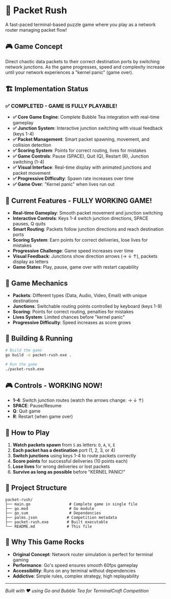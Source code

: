 # 🚀 Packet Rush

A fast-paced terminal-based puzzle game where you play as a network router managing packet flow!

## 🎮 Game Concept

Direct chaotic data packets to their correct destination ports by switching network junctions. As the game progresses, speed and complexity increase until your network experiences a "kernel panic" (game over).

## 🏗️ Implementation Status

### ✅ **COMPLETED - GAME IS FULLY PLAYABLE!**
- **✅ Core Game Engine**: Complete Bubble Tea integration with real-time gameplay
- **✅ Junction System**: Interactive junction switching with visual feedback (keys 1-4)
- **✅ Packet Management**: Smart packet spawning, movement, and collision detection
- **✅ Scoring System**: Points for correct routing, lives for mistakes
- **✅ Game Controls**: Pause (SPACE), Quit (Q), Restart (R), Junction switching (1-4)
- **✅ Visual Interface**: Real-time display with animated junctions and packet movement
- **✅ Progressive Difficulty**: Spawn rate increases over time
- **✅ Game Over**: "Kernel panic" when lives run out

## 🚀 **Current Features - FULLY WORKING GAME!**

- **Real-time Gameplay**: Smooth packet movement and junction switching
- **Interactive Controls**: Keys 1-4 switch junction directions, SPACE pauses, Q quits
- **Smart Routing**: Packets follow junction directions and reach destination ports
- **Scoring System**: Earn points for correct deliveries, lose lives for mistakes
- **Progressive Challenge**: Game speed increases over time
- **Visual Feedback**: Junctions show direction arrows (→ ↓ ↑), packets display as letters
- **Game States**: Play, pause, game over with restart capability

## 🎯 Game Mechanics

- **Packets**: Different types (Data, Audio, Video, Email) with unique destinations
- **Junctions**: Switchable routing points controlled by keyboard (keys 1-9)
- **Scoring**: Points for correct routing, penalties for mistakes
- **Lives System**: Limited chances before "kernel panic"
- **Progressive Difficulty**: Speed increases as score grows

## 🔧 Building & Running

```bash
# Build the game
go build -o packet-rush.exe .

# Run the game
./packet-rush.exe
```

## 🎮 Controls - WORKING NOW!

- **1-4**: Switch junction routes (watch the arrows change: → ↓ ↑)
- **SPACE**: Pause/Resume
- **Q**: Quit game  
- **R**: Restart (when game over)

## 🎯 How to Play

1. **Watch packets spawn** from `S` as letters: `D`, `A`, `V`, `E`
2. **Each packet has a destination** port (1, 2, 3, or 4)
3. **Switch junctions** using keys 1-4 to route packets correctly
4. **Score points** for successful deliveries (10 points each)
5. **Lose lives** for wrong deliveries or lost packets
6. **Survive as long as possible** before "KERNEL PANIC!"

## 📁 Project Structure

```
packet-rush/
├── main.go                 # Complete game in single file
├── go.mod                  # Go module
├── go.sum                  # Dependencies
├── palms.json             # Competition metadata
├── packet-rush.exe        # Built executable
└── README.md              # This file
```

## 🎉 Why This Game Rocks

- **Original Concept**: Network router simulation is perfect for terminal gaming
- **Performance**: Go's speed ensures smooth 60fps gameplay
- **Accessibility**: Runs on any terminal without dependencies
- **Addictive**: Simple rules, complex strategy, high replayability

---

*Built with ❤️ using Go and Bubble Tea for TerminalCraft Competition*

